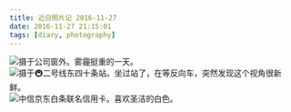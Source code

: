 ```yaml
---
title: 近日照片记 2016-11-27
date: 2016-11-27 21:15:01
tags: [diary, photography]
---
```

![摄于公司窗外。雾霾挺重的一天。](https://github.com/veslam/ImagesForBlog/raw/master/res/20161127_01_Diary.jpg)
![摄于🚇二号线东四十条站。坐过站了，在等反向车，突然发现这个视角很新鲜。](https://github.com/veslam/ImagesForBlog/raw/master/res/20161127_02_Diary.jpg)
![中信京东白条联名信用卡。喜欢圣洁的白色。](https://github.com/veslam/ImagesForBlog/raw/master/res/20161127_03_Diary.jpg)